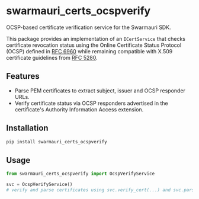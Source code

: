 # swarmauri_certs_ocspverify

OCSP-based certificate verification service for the Swarmauri SDK.

This package provides an implementation of an `ICertService` that checks
certificate revocation status using the Online Certificate Status Protocol
(OCSP) defined in [RFC 6960](https://www.rfc-editor.org/rfc/rfc6960) while
remaining compatible with X.509 certificate guidelines from
[RFC 5280](https://www.rfc-editor.org/rfc/rfc5280).

## Features
- Parse PEM certificates to extract subject, issuer and OCSP responder URLs.
- Verify certificate status via OCSP responders advertised in the certificate's
  Authority Information Access extension.

## Installation
```bash
pip install swarmauri_certs_ocspverify
```

## Usage
```python
from swarmauri_certs_ocspverify import OcspVerifyService

svc = OcspVerifyService()
# verify and parse certificates using svc.verify_cert(...) and svc.parse_cert(...)
```

